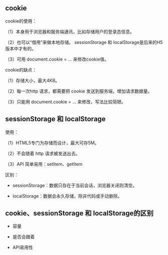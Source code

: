 ## cookie

cookie的使用：

（1）本身用于浏览器和服务端通讯，比如存储用户的登录态信息。

（2）也可以“借用”来做本地存储。 sessionStorage 和 localStorage是后来的H5版本中才有的。

（3）可用 document.cookie = ... 来修改cookie值。

cookie的缺点：

（1）存储大小，最大4KB。

（2）每一次http 请求，都需要把 cookie 发送到服务端，增加请求数据量。

（3）只能用 document.cookie = ... 来修改，写法比较简陋。



##  sessionStorage 和 localStorage

使用：

（1）HTML5专门为存储而设计，最大可存5M。

（2）不会随着 http 请求被发送出去。

（3）API 简单易用：setItem、getItem



区别：

- sessionStorage：数据只存在于当前会话，浏览器关闭则清空。

- localStorage：数据会永久存储，除非代码或手动删除。



## cookie、sessionStorage 和 localStorage的区别

- 容量

- 是否会跟着

- API易用性

  

